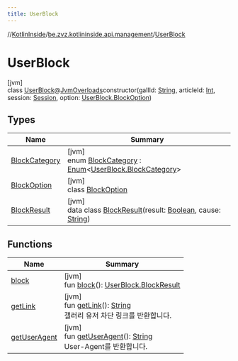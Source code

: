 ```yaml
---
title: UserBlock
---
```

//[KotlinInside](../../../index.html)/[be.zvz.kotlininside.api.management](../index.html)/[UserBlock](index.html)



# UserBlock



[jvm]\
class [UserBlock](index.html)@[JvmOverloads](https://kotlinlang.org/api/latest/jvm/stdlib/kotlin.jvm/-jvm-overloads/index.html)constructor(gallId: [String](https://kotlinlang.org/api/latest/jvm/stdlib/kotlin/-string/index.html), articleId: [Int](https://kotlinlang.org/api/latest/jvm/stdlib/kotlin/-int/index.html), session: [Session](../../be.zvz.kotlininside.session/-session/index.html), option: [UserBlock.BlockOption](-block-option/index.html))



## Types


| Name | Summary |
|---|---|
| [BlockCategory](-block-category/index.html) | [jvm]<br>enum [BlockCategory](-block-category/index.html) : [Enum](https://kotlinlang.org/api/latest/jvm/stdlib/kotlin/-enum/index.html)&lt;[UserBlock.BlockCategory](-block-category/index.html)&gt; |
| [BlockOption](-block-option/index.html) | [jvm]<br>class [BlockOption](-block-option/index.html) |
| [BlockResult](-block-result/index.html) | [jvm]<br>data class [BlockResult](-block-result/index.html)(result: [Boolean](https://kotlinlang.org/api/latest/jvm/stdlib/kotlin/-boolean/index.html), cause: [String](https://kotlinlang.org/api/latest/jvm/stdlib/kotlin/-string/index.html)) |


## Functions


| Name | Summary |
|---|---|
| [block](block.html) | [jvm]<br>fun [block](block.html)(): [UserBlock.BlockResult](-block-result/index.html) |
| [getLink](get-link.html) | [jvm]<br>fun [getLink](get-link.html)(): [String](https://kotlinlang.org/api/latest/jvm/stdlib/kotlin/-string/index.html)<br>갤러리 유저 차단 링크를 반환합니다. |
| [getUserAgent](get-user-agent.html) | [jvm]<br>fun [getUserAgent](get-user-agent.html)(): [String](https://kotlinlang.org/api/latest/jvm/stdlib/kotlin/-string/index.html)<br>User-Agent를 반환합니다. |

